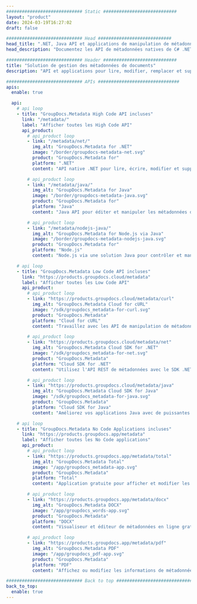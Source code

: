 ```yaml
---
############################# Static ############################
layout: "product"
date: 2024-03-19T16:27:02
draft: false

############################# Head ############################
head_title: ".NET, Java API et applications de manipulation de métadonnées en ligne par GroupDocs"
head_description: "Documentez les API de métadonnées natives de C# .NET et Java. Lisez, écrivez, modifiez et comparez les méta-informations de tous les formats populaires. Analysez et exportez les métadonnées."

############################# Header ############################
title: "Solution de gestion des métadonnées de documents"
description: "API et applications pour lire, modifier, remplacer et supprimer les métadonnées des documents, images et autres formats de fichiers sur les plates-formes populaires."

############################# APIs ###############################
apis:
  enable: true

  api:
    # api loop
    - title: "GroupDocs.Metadata High Code API incluses"
      link: "/metadata/"
      label: "Afficher toutes les High Code API"
      api_product:
        # api_product loop
        - link: "/metadata/net/"
          img_alt: "GroupDocs.Metadata for .NET"
          image: "/border/groupdocs-metadata-net.svg"
          product: "GroupDocs.Metadata for"
          platform: ".NET"
          content: "API native .NET pour lire, écrire, modifier et supprimer dynamiquement les méta-informations de Microsoft Office, PDF, multimédia, images et divers autres formats de fichiers."

        # api_product loop
        - link: "/metadata/java/"
          img_alt: "GroupDocs.Metadata for Java"
          image: "/border/groupdocs-metadata-java.svg"
          product: "GroupDocs.Metadata for"
          platform: "Java"
          content: "Java API pour éditer et manipuler les métadonnées des documents, images, fichiers vidéo et divers autres formats de fichiers."

        # api_product loop
        - link: "/metadata/nodejs-java/"
          img_alt: "GroupDocs.Metadata for Node.js via Java"
          image: "/border/groupdocs-metadata-nodejs-java.svg"
          product: "GroupDocs.Metadata for"
          platform: "Node.js"
          content: "Node.js via une solution Java pour contrôler et manipuler différents types de métadonnées dans des formats de fichiers courants tels que des PDF, des documents Office ou des images."

    # api loop
    - title: "GroupDocs.Metadata Low Code API incluses"
      link: "https://products.groupdocs.cloud/metadata"
      label: "Afficher toutes les Low Code API"
      api_product:
        # api_product loop
        - link: "https://products.groupdocs.cloud/metadata/curl"
          img_alt: "GroupDocs.Metadata Cloud for cURL"
          image: "/sdk/groupdocs_metadata-for-curl.svg"
          product: "GroupDocs.Metadata"
          platform: "Cloud for cURL"
          content: "Travaillez avec les API de manipulation de métadonnées complètes cURL REST pour gérer les informations de métadonnées de PDF, Word, Excel, les présentations, les images et les fichiers multimédias dans vos applications."

        # api_product loop
        - link: "https://products.groupdocs.cloud/metadata/net"
          img_alt: "GroupDocs.Metadata Cloud SDK for .NET"
          image: "/sdk/groupdocs_metadata-for-net.svg"
          product: "GroupDocs.Metadata"
          platform: "Cloud SDK for .NET"
          content: "Utilisez l'API REST de métadonnées avec le SDK .NET pour ajouter, modifier, extraire, rechercher et supprimer les métadonnées des formats de document dans les applications .NET."

        # api_product loop
        - link: "https://products.groupdocs.cloud/metadata/java"
          img_alt: "GroupDocs.Metadata Cloud SDK for Java"
          image: "/sdk/groupdocs_metadata-for-java.svg"
          product: "GroupDocs.Metadata"
          platform: "Cloud SDK for Java"
          content: "Améliorez vos applications Java avec de puissantes fonctionnalités de gestion des métadonnées à l'aide de Metadata SDK for Java."

    # api loop
    - title: "GroupDocs.Metadata No Code Applications incluses"
      link: "https://products.groupdocs.app/metadata"
      label: "Afficher toutes les No Code applications"
      api_product:
        # api_product loop
        - link: "https://products.groupdocs.app/metadata/total"
          img_alt: "GroupDocs.Metadata Total"
          image: "/app/groupdocs_metadata-app.svg"
          product: "GroupDocs.Metadata"
          platform: "Total"
          content: "Application gratuite pour afficher et modifier les métadonnées de Word, Excel, PDF, PowerPoint et plus de 50 types de documents."

        # api_product loop
        - link: "https://products.groupdocs.app/metadata/docx"
          img_alt: "GroupDocs.Metadata DOCX"
          image: "/app/groupdocs_words-app.svg"
          product: "GroupDocs.Metadata"
          platform: "DOCX"
          content: "Visualiseur et éditeur de métadonnées en ligne gratuits pour MS Word documents."

        # api_product loop
        - link: "https://products.groupdocs.app/metadata/pdf"
          img_alt: "GroupDocs.Metadata PDF"
          image: "/app/groupdocs_pdf-app.svg"
          product: "GroupDocs.Metadata"
          platform: "PDF"
          content: "Affichez ou modifiez les informations de métadonnées de PDF documents en ligne."

############################# Back to top ###############################
back_to_top:
  enable: true
---
```

